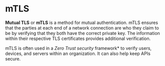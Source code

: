 # mTLS

**Mutual TLS** or **mTLS** is a method for mutual authentication. mTLS ensures that the parties at each end of a network connection are who they claim to be by verifying that they both have the correct private key. The information within their respective TLS certificates provides additional verification.

mTLS is often used in a *Zero Trust security* framework* to verify users, devices, and servers within an organization. It can also help keep APIs secure.

